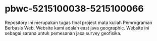 # pbwc-5215100038-5215100066
Repository ini merupakan tugas final project mata kuliah Pemrograman Berbasis Web. Website kami adalah east java geographic. Website ini sebagai sarana untuk pemesanan jasa survey geofisika.
